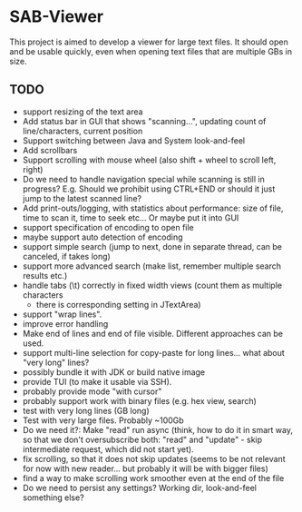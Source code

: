 # SAB-Viewer #

This project is aimed to develop a viewer for large text files.
It should open and be usable quickly, even when opening text files that are multiple GBs in size.

## TODO ##
* support resizing of the text area
* Add status bar in GUI that shows "scanning...", updating count of line/characters, current position
* Support switching between Java and System look-and-feel
* Add scrollbars
* Support scrolling with mouse wheel (also shift + wheel to scroll left, right)
* Do we need to handle navigation special while scanning is still in progress? 
  E.g. Should we prohibit using CTRL+END or should it just jump to the latest scanned line?
* Add print-outs/logging, with statistics about performance: size of file, time to scan it, time to seek etc... Or maybe put it into GUI
* support specification of encoding to open file
* maybe support auto detection of encoding
* support simple search (jump to next, done in separate thread, can be canceled, if takes long)
* support more advanced search (make list, remember multiple search results etc.)
* handle tabs (\t) correctly in fixed width views (count them as multiple characters 
  - there is corresponding setting in JTextArea)
* support "wrap lines".
* improve error handling
* Make end of lines and end of file visible. Different approaches can be used.
* support multi-line selection for copy-paste for long lines... what about "very long" lines?
* possibly bundle it with JDK or build native image
* provide TUI (to make it usable via SSH).
* probably provide mode "with cursor"
* probably support work with binary files (e.g. hex view, search)
* test with very long lines (GB long)
* Test with very large files. Probably ~100Gb
* Do we need it?: Make "read" run async (think, how to do it in smart way, so that we don't oversubscribe both:
  "read" and "update" - skip intermediate request, which did not start yet).
* fix scrolling, so that it does not skip updates (seems to be not relevant
  for now with new reader... but probably it will be with bigger files)
* find a way to make scrolling work smoother even at the end of the file
* Do we need to persist any settings? Working dir, look-and-feel something else?
